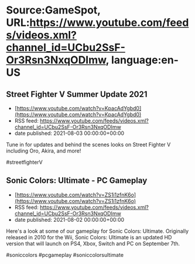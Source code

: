 # Source:GameSpot, URL:https://www.youtube.com/feeds/videos.xml?channel_id=UCbu2SsF-Or3Rsn3NxqODImw, language:en-US

## Street Fighter V Summer Update 2021
 - [https://www.youtube.com/watch?v=KpacAdYgbd0](https://www.youtube.com/watch?v=KpacAdYgbd0)
 - RSS feed: https://www.youtube.com/feeds/videos.xml?channel_id=UCbu2SsF-Or3Rsn3NxqODImw
 - date published: 2021-08-03 00:00:00+00:00

Tune in for updates and behind the scenes looks on Street Fighter V including Oro, Akira, and more!

#streetfighterV

## Sonic Colors: Ultimate - PC Gameplay
 - [https://www.youtube.com/watch?v=ZS1i1zfnK6o](https://www.youtube.com/watch?v=ZS1i1zfnK6o)
 - RSS feed: https://www.youtube.com/feeds/videos.xml?channel_id=UCbu2SsF-Or3Rsn3NxqODImw
 - date published: 2021-08-02 00:00:00+00:00

Here's a look at some of our gameplay for Sonic Colors: Ultimate. Originally released in 2010 for the Wii, Sonic Colors: Ultimate is an updated HD version that will launch on PS4, Xbox, Switch and PC on September 7th.

#soniccolors #pcgameplay #soniccolorsultimate

